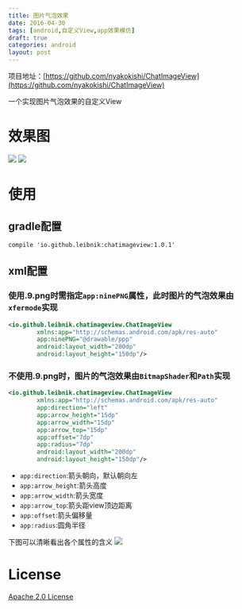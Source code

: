 ```yaml
---
title: 图片气泡效果
date: 2016-04-30
tags: [android,自定义View,app效果模仿]
draft: true
categories: android
layout: post
---
```

项目地址：[https://github.com/nyakokishi/ChatImageView](https://github.com/nyakokishi/ChatImageView)

一个实现图片气泡效果的自定义View

# 效果图
![](http://ww3.sinaimg.cn/mw690/b5405c76gw1f3a6dsmvqzg20b40ggqg2.gif)
![](http://ww4.sinaimg.cn/bmiddle/b5405c76gw1f3a5nx1ncwj20fc0rdwgz.jpg)

# 使用

## gradle配置
```
compile 'io.github.leibnik:chatimageview:1.0.1'
```

<!-- more -->

## xml配置

### 使用.9.png时需指定`app:ninePNG`属性，此时图片的气泡效果由`xfermode`实现

```xml
<io.github.leibnik.chatimageview.ChatImageView
        xmlns:app="http://schemas.android.com/apk/res-auto"
        app:ninePNG="@drawable/ppp"
        android:layout_width="200dp"
        android:layout_height="150dp"/>
```

### 不使用.9.png时，图片的气泡效果由`BitmapShader`和`Path`实现

```xml
<io.github.leibnik.chatimageview.ChatImageView
        xmlns:app="http://schemas.android.com/apk/res-auto"
        app:direction="left"
        app:arrow_height="15dp"
        app:arrow_width="15dp"
        app:arrow_top="15dp"
        app:offset="7dp"
        app:radius="7dp"
        android:layout_width="200dp"
        android:layout_height="150dp"/>
```

* `app:direction`:箭头朝向，默认朝向左
* `app:arrow_height`:箭头高度
* `app:arrow_width`:箭头宽度
* `app:arrow_top`:箭头距view顶边距离
* `app:offset`:箭头偏移量
* `app:radius`:圆角半径

下图可以清晰看出各个属性的含义
![](http://ww1.sinaimg.cn/mw690/b5405c76gw1f3a7f730jmj214h0jntau.jpg)


# License
[Apache 2.0 License](http://www.apache.org/licenses/LICENSE-2.0)